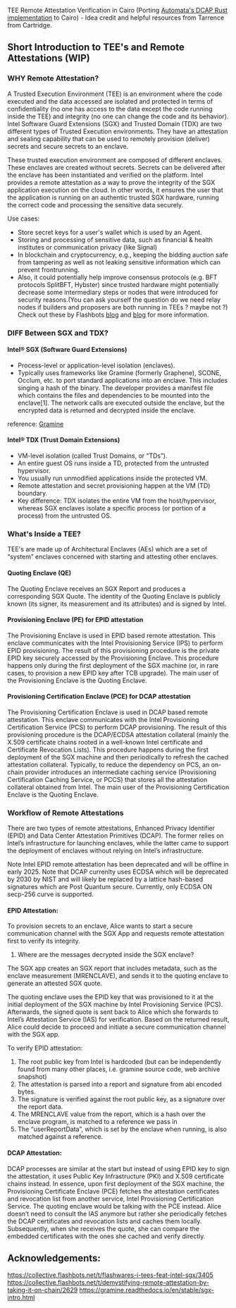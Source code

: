 TEE Remote Attestation Verification in Cairo (Porting [Automata's DCAP Rust implementation](https://github.com/automata-network/dcap-rs) to Cairo) - Idea credit and helpful resources from Tarrence from Cartridge.

## Short Introduction to TEE's and Remote Attestations (WIP)

### WHY Remote Attestation?
A Trusted Execution Environment (TEE) is an environment where the code executed and the data accessed are isolated and protected in terms of confidentiality (no one has access to the data except the code running inside the TEE) and integrity (no one can change the code and its behavior). Intel Software Guard Extensions (SGX) and Trusted Domain (TDX) are two different types of Trusted Execution environments. They have an attestation and sealing capability that can be used to remotely provision (deliver) secrets and secure secrets to an enclave. 

These trusted execution environment are composed of different enclaves. These enclaves are created without secrets. Secrets can be delivered after the enclave has been instantiated and verified on the platform. Intel provides a remote attestation as a way to prove the integrity of the SGX application execution on the cloud. In other words, it ensures the user that the application is running on an authentic trusted SGX hardware, running the correct code and processing the sensitive data securely.

Use cases:
- Store secret keys for a user's wallet which is used by an Agent.
- Storing and processing of sensitive data, such as financial & health institutes or communication privacy (like Signal)
- In blockchain and cryptocurrency, e.g., keeping the bidding auction safe from tampering as well as not leaking sensitive information which can prevent frontrunning.
- Also, it could potentially help improve consensus protocols (e.g. BFT protocols SplitBFT, Hybster) since trusted hardware might potentially decrease some intermediary steps or nodes that were introduced for security reasons.(You can ask yourself the question do we need relay nodes if builders and proposers are both running in TEEs ? maybe not ?) Check out these by Flashbots [blog](https://writings.flashbots.net/geth-inside-sgx) and [blog](https://writings.flashbots.net/block-building-inside-sgx) for more information.


### DIFF Between SGX and TDX?

#### Intel® SGX (Software Guard Extensions)

- Process-level or application-level isolation (enclaves).
- Typically uses frameworks like Gramine (formerly Graphene), SCONE, Occlum, etc. to port standard applications into an enclave. This includes singing a hash of the binary. The developer provides a manifest file which contains the files and dependencies to be mounted into the enclave[1]. The network calls are executed outside the enclave, but the encrypted data is returned and decrypted inside the enclave.

reference: [Gramine](https://github.com/gramineproject/gramine/blob/master/CI-Examples/redis/redis-server.manifest.template)

#### Intel® TDX (Trust Domain Extensions)

- VM-level isolation (called Trust Domains, or “TDs”).
- An entire guest OS runs inside a TD, protected from the untrusted hypervisor.
- You usually run unmodified applications inside the protected VM.
- Remote attestation and secret provisioning happen at the VM (TD) boundary.
- Key difference: TDX isolates the entire VM from the host/hypervisor, whereas SGX enclaves isolate a specific process (or portion of a process) from the untrusted OS.


### What's Inside a TEE?

TEE's are made up of Architectural Enclaves (AEs) which are a set of “system” enclaves concerned with starting and attesting other enclaves.

#### Quoting Enclave (QE)
The Quoting Enclave receives an SGX Report and produces a corresponding SGX Quote. The identity of the Quoting Enclave is publicly known (its signer, its measurement and its attributes) and is signed by Intel.

#### Provisioning Enclave (PE) for EPID attestation
The Provisioning Enclave is used in EPID based remote attestation. This enclave communicates with the Intel Provisioning Service (IPS) to perform EPID provisioning. The result of this provisioning procedure is the private EPID key securely accessed by the Provisioning Enclave. This procedure happens only during the first deployment of the SGX machine (or, in rare cases, to provision a new EPID key after TCB upgrade). The main user of the Provisioning Enclave is the Quoting Enclave.

#### Provisioning Certification Enclave (PCE) for DCAP attestation
The Provisioning Certification Enclave is used in DCAP based remote attestation. This enclave communicates with the Intel Provisioning Certification Service (PCS) to perform DCAP provisioning. The result of this provisioning procedure is the DCAP/ECDSA attestation collateral (mainly the X.509 certificate chains rooted in a well-known Intel certificate and Certificate Revocation Lists). This procedure happens during the first deployment of the SGX machine and then periodically to refresh the cached attestation collateral. Typically, to reduce the dependency on PCS, an on-chain provider introduces an intermediate caching service (Provisioning Certification Caching Service, or PCCS) that stores all the attestation collateral obtained from Intel. The main user of the Provisioning Certification Enclave is the Quoting Enclave.


### Workflow of Remote Attestations

There are two types of remote attestations, Enhanced Privacy Identifier (EPID) and Data Center Attestation Primitives (DCAP). The former relies on Intel’s infrastructure for launching enclaves, while the latter came to support the deployment of enclaves without relying on Intel’s infrastructure. 

Note Intel EPID remote attestation has been deprecated and will be offline in early 2025. Note that DCAP currenlty uses ECDSA which will be deprecated by 2030 by NIST and will likely be replaced by a lattice hash-based signatures which are Post Quantum secure. Currently, only ECDSA ON secp-256 curve is supported.

#### EPID Attestation:

To provision secrets to an enclave, Alice wants to start a secure communication channel with the SGX App and requests remote attestation first to verify its integrity. 

1) Where are the messages decrypted inside the SGX enclave?

The SGX app creates an SGX report that includes metadata, such as the enclave measurement (MRENCLAVE), and sends it to the quoting enclave to generate an attested SGX quote. 

The quoting enclave uses the EPID key that was provisioned to it at the initial deployment of the SGX machine by Intel Provisioning Service (PCS). Afterwards, the signed quote is sent back to Alice which she forwards to Intel’s Attestation Service (IAS) for verification. Based on the returned result, Alice could decide to proceed and initiate a secure communication channel with the SGX app.

To verify EPID attestation:

1) The root public key from Intel is hardcoded (but can be independently found from many other places, i.e. gramine source code, web archive snapshot)
2) The attestation is parsed into a report and signature from abi encoded bytes.
3) The signature is verified against the root public key, as a signature over the report data.
4) The MRENCLAVE value from the report, which is a hash over the enclave program, is matched to a reference we pass in
5) The “userReportData”, which is set by the enclave when running, is also matched against a reference.

#### DCAP Attestation:

DCAP processes are similar at the start but instead of using EPID key to sign the attestation, it uses Public Key Infrastructure (PKI) and X.509 certificate chains instead. In essence, upon first deployment of the SGX machine, the Provisioning Certificate Enclave (PCE) fetches the attestation certificates and revocation list from another service, Intel Provisioning Certification Service. The quoting enclave would be talking with the PCE instead. Alice doesn’t need to consult the IAS anymore but rather she periodically fetches the DCAP certificates and revocation lists and caches them locally. Subsequently, when she receives the quote, she can compare the embedded certificates with the ones she cached and verify directly.


## Acknowledgements:
https://collective.flashbots.net/t/flashwares-i-tees-feat-intel-sgx/3405
https://collective.flashbots.net/t/demystifying-remote-attestation-by-taking-it-on-chain/2629
https://gramine.readthedocs.io/en/stable/sgx-intro.html
